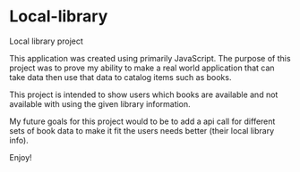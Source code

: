 # Local-library
Local library project

This application was created using primarily JavaScript. The purpose of this project was to prove my ability to make a real world application
that can take data then use that data to catalog items such as books.

This project is intended to show users which books are available and not available with using the given library information.

My future goals for this project would to be to add a api call for different sets of book data to make it fit the users needs better (their local library info).

Enjoy!
